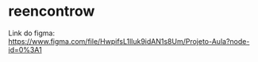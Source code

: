 # reencontrow
Link do figma: https://www.figma.com/file/HwpifsL1lluk9idAN1s8Um/Projeto-Aula?node-id=0%3A1
